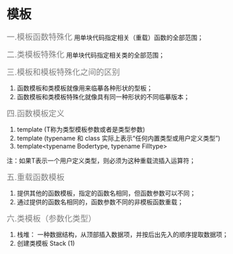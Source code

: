 # 模板
<font size="4" color="gray">一.模板函数特殊化</font>
 用单块代码指定相关（重载）函数的全部范围；

<font size="4" color="gray">二.类模板特殊化</font>
 用单块代码指定相关类的全部范围；

<font size="4" color="gray">三.模板和模板特殊化之间的区别
</font>
1. 函数模板和类模板就像用来临摹各种形状的型板；
2. 函数模板和类模板特殊化就像具有同一种形状的不同临摹版本；

<font size="4" color="gray">四.函数模板定义</font>
1. template <typename T> (T称为类型模板参数或者是类型参数)
2. template <class Elementtype> (typename 和 class 实际上表示“任何内置类型或用户定义类型”)
3. template<typename Bodertype, typename Filltype>

注：如果T表示一个用户定义类型，则必须为这种重载流插入运算符；

<font size="4" color="gray">五.重载函数模板</font>
1. 提供其他的函数模板，指定的函数名相同，但函数参数可以不同；
2. 通过提供的函数名相同的，函数参数不同的非模板函数重载；

<font size="4" color="gray">六.类模板（参数化类型）</font>
1. 栈堆：
一种数据结构，从顶部插入数据项，并按后出先入的顺序提取数据项；
2. 创建类模板 Stack<T>
(1) 
<font size="4" color="gray"></font>

<font size="4" color="gray"></font>

<font size="4" color="gray"></font>

<font size="4" color="gray"></font>

<font size="4" color="gray"></font>

